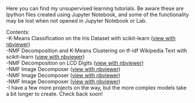 

Here you can find my unsupervised learning tutorials. Be aware these are Ipython files created using Jupyter Notebook, 
and some of the functionality may be lost when not opened in Jupyter Notebook or Lab.

Contents:<br />
  -K-Means Classification on the Iris Dataset with scikit-learn ([view with nbviewer](https://nbviewer.jupyter.org/github/chrisman1015/Unsupervised-Learning/blob/master/K-Means%20Classification%20on%20the%20Iris%20Dataset%20with%20scikit-learn/K-Means%20Classification%20on%20the%20Iris%20Dataset%20with%20scikit-learn.ipynb)) <br />
  -NMF Decomposition and K-Means Clustering on tf-idf Wikipedia Text with scikit-learn ([view with nbviewer](https://nbviewer.jupyter.org/github/chrisman1015/Unsupervised-Learning/blob/master/NMF%20Decomposition%20and%20K-Means%20Clustering%20on%20tf-idf%20Wikipedia%20Text%20with%20scikit-learn/NMF%20Decomposition%20and%20K-Means%20Clustering%20on%20tf-idf%20Wikipedia%20Text%20with%20scikit-learn.ipynb)) <br />
  -NMF Decomposition on LCD Digits ([view with nbviewer](https://nbviewer.jupyter.org/github/chrisman1015/Unsupervised-Learning/blob/master/NMF%20Decomposition%20on%20LCD%20Digits/NMF%20Decomposition%20on%20LCD%20Digits.ipynb)) <br />
  -NMF Image Decomposer ([view with nbviewer](https://nbviewer.jupyter.org/github/chrisman1015/Unsupervised-Learning/blob/master/NMF%20Image%20Decomposer/NMF%20Image%20Decomposer.ipynb)) <br />
  -NMF Image Decomposer ([view with nbviewer](https://nbviewer.jupyter.org/github/chrisman1015/Unsupervised-Learning/blob/master/NMF%20Image%20Decomposer/NMF%20Image%20Decomposer.ipynb)) <br />
  -NMF Image Decomposer ([view with nbviewer](https://nbviewer.jupyter.org/github/chrisman1015/Unsupervised-Learning/blob/master/NMF%20Image%20Decomposer/NMF%20Image%20Decomposer.ipynb)) <br />
  -I have a few more projects on the way, but the more complex models take a bit longer to create. Check back soon!
